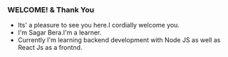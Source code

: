 ### WELCOME! & Thank You
- Its' a pleasure to see you here.I cordially welcome you.
- I'm Sagar Bera.I'm a learner.
- Currently I'm learning backend development with Node JS as well as React Js as a frontnd. 

<!---
sboy99/sboy99 is a ✨ special ✨ repository because its `README.md` (this file) appears on your GitHub profile.
You can click the Preview link to take a look at your changes.
--->
